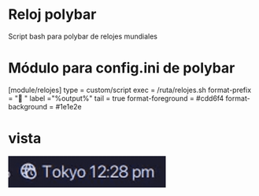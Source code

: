# Reloj polybar
Script bash para polybar de relojes mundiales
# Módulo para config.ini de polybar
[module/relojes]
type = custom/script
exec = /ruta/relojes.sh
format-prefix = "󱉊   "
label ="%output%"
tail = true
format-foreground = #cdd6f4
format-background = #1e1e2e

# vista
![vista](output.gif)
